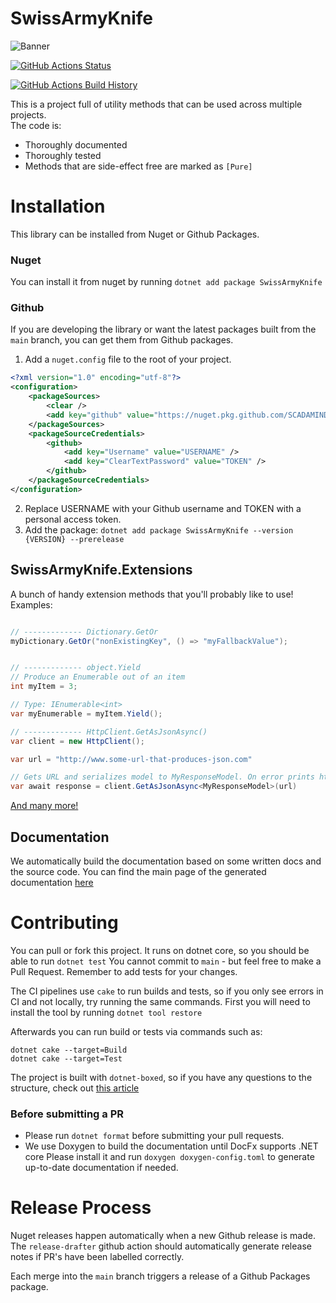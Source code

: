# SwissArmyKnife
![Banner](Images/scm_banner.png)

[![GitHub Actions Status](https://github.com/SCADAMINDS/swiss-army-knife/workflows/Build/badge.svg?branch=main)](https://github.com/SCADAMINDS/swiss-army-knife/actions)

[![GitHub Actions Build History](https://buildstats.info/github/chart/SCADAMINDS/swiss-army-knife?branch=main&includeBuildsFromPullRequest=false)](https://github.com/SCADAMINDS/swiss-army-knife/actions)

This is a project full of utility methods that can be used across multiple projects.  
The code is:
- Thoroughly documented
- Thoroughly tested
- Methods that are side-effect free are marked as `[Pure]`

# Installation
This library can be installed from Nuget or Github Packages.

### Nuget
You can install it from nuget by running `dotnet add package SwissArmyKnife`

### Github
If you are developing the library or want the latest packages built from the `main` branch, you can get them from Github packages.
1. Add a `nuget.config` file to the root of your project.
```xml
<?xml version="1.0" encoding="utf-8"?>
<configuration>
    <packageSources>
        <clear />
        <add key="github" value="https://nuget.pkg.github.com/SCADAMINDS/index.json" />
    </packageSources>
    <packageSourceCredentials>
        <github>
            <add key="Username" value="USERNAME" />
            <add key="ClearTextPassword" value="TOKEN" />
        </github>
    </packageSourceCredentials>
</configuration>
```
2. Replace USERNAME with your Github username and TOKEN with a personal access token.
3. Add the package: `dotnet add package SwissArmyKnife --version {VERSION} --prerelease`



## SwissArmyKnife.Extensions
A bunch of handy extension methods that you'll probably like to use!
Examples:
```csharp

// ------------- Dictionary.GetOr
myDictionary.GetOr("nonExistingKey", () => "myFallbackValue");


// ------------- object.Yield
// Produce an Enumerable out of an item
int myItem = 3;

// Type: IEnumerable<int>
var myEnumerable = myItem.Yield();

// ------------- HttpClient.GetAsJsonAsync()
var client = new HttpClient();

var url = "http://www.some-url-that-produces-json.com"

// Gets URL and serializes model to MyResponseModel. On error prints http response
var await response = client.GetAsJsonAsync<MyResponseModel>(url)

```

[And many more!](https://scadaminds.github.io/swiss-army-knife/html/md_Documentation_Extensions.html)

## Documentation
We automatically build the documentation based on some written docs and the source code.
You can find the main page of the generated documentation [here](https://scadaminds.github.io/swiss-army-knife/html/index.html)


# Contributing
You can pull or fork this project. It runs on dotnet core, so you should be able to run `dotnet test`
You cannot commit to `main` - but feel free to make a Pull Request.
Remember to add tests for your changes.

The CI pipelines use `cake` to run builds and tests, so if you only see errors in CI and not locally, try running the same commands.
First you will need to install the tool by running `dotnet tool restore`

Afterwards you can run build or tests via commands such as:
```shell
dotnet cake --target=Build
dotnet cake --target=Test
```

The project is built with `dotnet-boxed`, so if you have any questions to the structure, check out [this article](https://rehansaeed.com/the-fastest-nuget-package-ever-published-probably/)


### Before submitting a PR
- Please run `dotnet format` before submitting your pull requests.
- We use Doxygen to build the documentation until DocFx supports .NET core
  Please install it and run `doxygen doxygen-config.toml` to generate up-to-date documentation if needed.



# Release Process
Nuget releases happen automatically when a new Github release is made. The `release-drafter` github action should automatically generate release notes if PR's have been labelled correctly.

Each merge into the `main` branch triggers a release of a Github Packages package.
